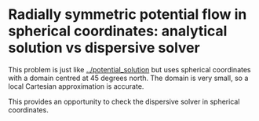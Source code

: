 # Radially symmetric potential flow in spherical coordinates: analytical solution vs dispersive solver

This problem is just like [../potential_solution](../potential_solution) but
uses spherical coordinates with a domain centred at 45 degrees north. The
domain is very small, so a local Cartesian approximation is accurate. 

This provides an opportunity to check the dispersive solver in spherical
coordinates.
